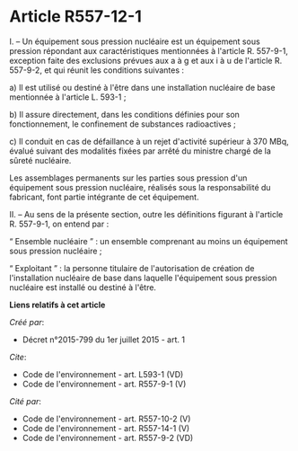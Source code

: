 # Article R557-12-1

I. – Un équipement sous pression nucléaire est un équipement sous pression répondant aux caractéristiques mentionnées à
l'article R. 557-9-1, exception faite des exclusions prévues aux a à g et aux i à u de l'article R. 557-9-2, et qui réunit
les conditions suivantes :

a) Il est utilisé ou destiné à l'être dans une installation nucléaire de base mentionnée à l'article L. 593-1 ;

b) Il assure directement, dans les conditions définies pour son fonctionnement, le confinement de substances radioactives ;

c) Il conduit en cas de défaillance à un rejet d'activité supérieur à 370 MBq, évalué suivant des modalités fixées par arrêté
du ministre chargé de la sûreté nucléaire.

Les assemblages permanents sur les parties sous pression d'un équipement sous pression nucléaire, réalisés sous la
responsabilité du fabricant, font partie intégrante de cet équipement.

II. – Au sens de la présente section, outre les définitions figurant à l'article R. 557-9-1, on entend par :

“ Ensemble nucléaire ” : un ensemble comprenant au moins un équipement sous pression nucléaire ;

“ Exploitant ” : la personne titulaire de l'autorisation de création de l'installation nucléaire de base dans laquelle
l'équipement sous pression nucléaire est installé ou destiné à l'être.

**Liens relatifs à cet article**

_Créé par_:

  - Décret n°2015-799 du 1er juillet 2015 - art. 1

_Cite_:

  - Code de l'environnement - art. L593-1 (VD)
  - Code de l'environnement - art. R557-9-1 (V)

_Cité par_:

  - Code de l'environnement - art. R557-10-2 (V)
  - Code de l'environnement - art. R557-14-1 (V)
  - Code de l'environnement - art. R557-9-2 (VD)
